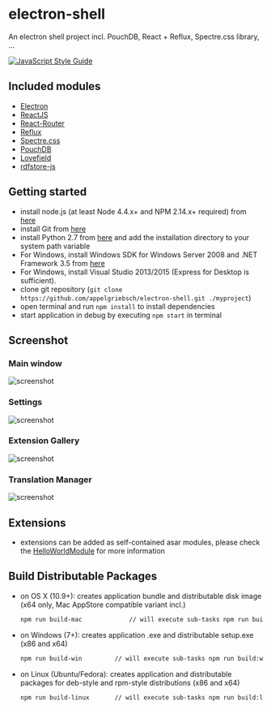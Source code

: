# electron-shell
An electron shell project incl. PouchDB, React + Reflux, Spectre.css library, ...

[![JavaScript Style Guide](https://cdn.rawgit.com/feross/standard/master/badge.svg)](https://github.com/feross/standard)

## Included modules
* [Electron](http://electron.atom.io)
* [ReactJS](http://facebook.github.io/react/)
* [React-Router](https://github.com/reactjs/react-router)
* [Reflux](https://github.com/reflux/refluxjs)
* [Spectre.css](https://picturepan2.github.io/spectre)
* [PouchDB](https://pouchdb.com/)
* [Lovefield](https://google.github.io/lovefield/)
* [rdfstore-js](http://antoniogarrote.github.io/rdfstore-js/)

## Getting started
* install node.js (at least Node 4.4.x+ and NPM 2.14.x+ required) from [here](http://www.nodejs.org)
* install Git from [here](https://git-scm.com/)
* install Python 2.7 from [here](http://www.python.org) and add the installation directory to your system path variable
* For Windows, install Windows SDK for Windows Server 2008 and .NET Framework 3.5 from [here](http://www.microsoft.com/en-us/download/details.aspx?id=11310)
* For Windows, install Visual Studio 2013/2015 (Express for Desktop is sufficient).
* clone git repository (```git clone https://github.com/appelgriebsch/electron-shell.git ./myproject```)
* open terminal and run ```npm install``` to install dependencies
* start application in debug by executing ```npm start``` in terminal

## Screenshot

### Main window
![screenshot](docs/screenshot_main.png)

### Settings
![screenshot](docs/screenshot_gensettings.png)

### Extension Gallery
![screenshot](docs/screenshot_extensions.png)

### Translation Manager
![screenshot](docs/screenshot_translations.png)

## Extensions
* extensions can be added as self-contained asar modules, please check the [HelloWorldModule](https://github.com/appelgriebsch/HelloWorldModule) for more information

## Build Distributable Packages

* on OS X (10.9+): creates application bundle and distributable disk image (x64 only, Mac AppStore compatible variant incl.)

  ```bash
  npm run build-mac             // will execute sub-tasks npm run build:osx-app (standalone) and npm run build:osx-mas (Mac AppStore version)
  ```
* on Windows (7+): creates application .exe and distributable setup.exe (x86 and x64)

  ```bash
  npm run build-win         // will execute sub-tasks npm run build:win32-ia32 and npm run build:win32-x64
  ```
* on Linux (Ubuntu/Fedora): creates application and distributable packages for deb-style and rpm-style distributions (x86 and x64)

  ```bash
  npm run build-linux       // will execute sub-tasks npm run build:linux-ia32 and npm run build:linux-x64
  ```
